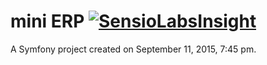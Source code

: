 mini ERP [![SensioLabsInsight](https://insight.sensiolabs.com/projects/36ecb511-60b5-424c-b728-60125fbec05d/mini.png)](https://insight.sensiolabs.com/projects/36ecb511-60b5-424c-b728-60125fbec05d)
======

A Symfony project created on September 11, 2015, 7:45 pm.
